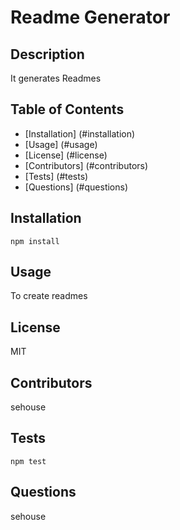 # Readme Generator
## Description
 It generates Readmes

## Table of Contents
* [Installation] (#installation)
* [Usage] (#usage)
* [License] (#license)
* [Contributors] (#contributors)
* [Tests] (#tests)
* [Questions] (#questions)

## Installation
```npm install```

## Usage
 To create readmes 

## License
 MIT

## Contributors
 sehouse

## Tests
```npm test```

## Questions
 sehouse

